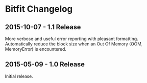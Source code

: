 # Bitfit Changelog

## 2015-10-07 - 1.1 Release

More verbose and useful error reporting with pleasant formatting. Automatically reduce the block size when an Out Of Memory (OOM, MemoryError) is encountered.

## 2015-05-09 - 1.0 Release

Initial release.

